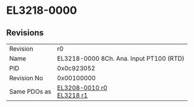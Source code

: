 # EL3218-0000

## Revisions
<table>
<tr>
<td>Revision</td>
<td>r0</td>
</tr>
<tr>
<td>Name</td>
<td>EL3218-0000 8Ch. Ana. Input PT100 (RTD)</td>
</tr>
<tr>
<td>PID</td>
<td>0x0c923052</td>
</tr>
<tr>
<td>Revision No</td>
<td>0x00100000</td>
</tr>
<tr>
<td>Same PDOs as</td>
<td><a href="EL3208-0010.md">EL3208-0010 r0</a><br/><a href="EL3218.md">EL3218 r1</a></td>
</tr>
</table>
